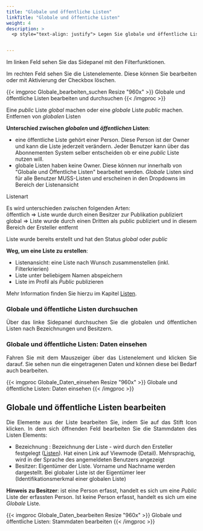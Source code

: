 ```yaml
---
title: "Globale und öffentliche Listen"
linkTitle: "Globale und öffentiche Listen"
weight: 4
description: >
  <p style="text-align: justify"> Legen Sie globale und öffentliche Listen an, bearbeiten Sie bestehende oder löschen Sie Elemente aus der Liste. </p>


---
```

<p style="text-align: justify">
Im linken Feld sehen Sie das Sidepanel mit den Filterfunktionen. </p>

<p style="text-align: justify">
Im rechten Feld sehen Sie die Listenelemente. Diese können Sie bearbeiten oder mit Aktivierung der Checkbox löschen. </p>

{{< imgproc Globale_bearbeiten_suchen Resize "960x" >}}
Globale und öffentliche Listen bearbeiten und durchsuchen
{{< /imgproc >}}

Eine <i>public</i> Liste <i>global</i> machen oder eine <i>globale</i> Liste <i>public</i> machen.
Entfernen von <i>globalen</i> Listen

**Unterschied zwischen _globalen_ und _öffentlichen_ Listen**:

* eine öffentliche Liste gehört einer Person. Diese Person ist der Owner und kann die Liste jederzeit verändern. Jeder Benutzer kann über das Abonnementen System selber entscheiden ob er eine _public_ Liste nutzen will.
* globale Listen haben keine Owner. Diese können nur innerhalb von "Globale und Öffentliche Listen" bearbeitet werden. _Globale_ Listen sind für alle Benutzer MUSS-Listen und erscheinen in den Dropdowns im Bereich der Listenansicht

Listenart

<p style="text-align: justify">
Es wird unterschieden zwischen folgenden Arten:</br>
öffentlich => Liste wurde durch einen Besitzer zur Publikation publiziert</br>
global => Liste wurde durch einen Dritten als public publiziert und in diesem Bereich der Ersteller entfernt </p>

<p style="text-align: justify">
Liste wurde bereits erstellt und hat den Status <i>global</i> oder <i>public</i> </p>

**Weg, um eine Liste zu erstellen**:

* Listenansicht: eine Liste nach Wunsch zusammenstellen (inkl. Filterkrierien) 
* Liste unter beliebigem Namen abspeichern
* Liste im Profil als _Public_ publizieren 

Mehr Information finden Sie hierzu im Kapitel [Listen](/listen/).

### Globale und öffentliche Listen durchsuchen

<p style="text-align: justify">
Über das linke Sidepanel durchsuchen Sie die globalen und öffentlichen Listen nach Bezeichnungen und Besitzern. </p>

### Globale und öffentliche Listen: Daten einsehen

<p style="text-align: justify">
Fahren Sie mit dem Mauszeiger über das Listenelement und klicken Sie darauf. Sie sehen nun die eingetragenen Daten und können diese bei Bedarf auch bearbeiten. </p>

{{< imgproc Globale_Daten_einsehen Resize "960x" >}}
Globale und öffentliche Listen: Daten einsehen
{{< /imgproc >}}

## Globale und öffentliche Listen bearbeiten

<p style="text-align: justify">
Die Elemente aus der Liste bearbeiten Sie, indem Sie auf das Stift Icon klicken. In dem sich öffnenden Feld bearbeiten Sie die Stammdaten des Listen Elements: </p>

* Bezeichnung : Bezeichnung der Liste - wird durch den Ersteller festgelegt ([Listen](/listen/)). Hat einen Link auf Viewmode (Detail). Mehrsprachig, wird in der Sprache des angemeldeten Benutzers angezeigt
* Besitzer: Eigentümer der Liste. Vorname und Nachname werden dargestellt. Bei globaler Liste ist der Eigentümer leer (Identifikationsmerkmal einer globalen Liste) </br>

<p style="text-align: justify">
<b>Hinweis zu Besitzer</b>: ist eine Person erfasst, handelt es sich um eine <i>Public</i> Liste der erfassten Person. Ist keine Person erfasst, handelt es sich um eine <i>Globale</i> Liste.

{{< imgproc Globale_Daten_bearbeiten Resize "960x" >}}
Globale und öffentliche Listen: Stammdaten bearbeiten
{{< /imgproc >}}






